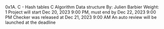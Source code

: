 0x1A. C - Hash tables
C
Algorithm
Data structure
 By: Julien Barbier
 Weight: 1
 Project will start Dec 20, 2023 9:00 PM, must end by Dec 22, 2023 9:00 PM
 Checker was released at Dec 21, 2023 9:00 AM
 An auto review will be launched at the deadline
